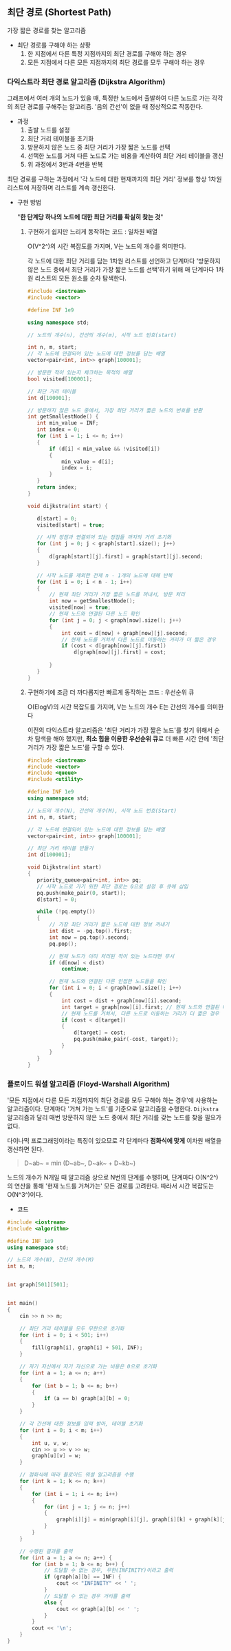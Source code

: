 ## 최단 경로 (Shortest Path)

가장 짧은 경로를 찾는 알고리즘

- 최단 경로를 구해야 하는 상황
  1. 한 지점에서 다른 특정 지점까지의 최단 경로를 구해야 하는 경우
  2. 모든 지점에서 다른 모든 지점까지의 최단 경로를 모두 구해야 하는 경우

### 다익스트라 최단 경로 알고리즘 (Dijkstra Algorithm)

그래프에서 여러 개의 노드가 있을 때, 특정한 노드에서 출발하여 다른 노드로 가는 각각의 최단 경로를 구해주는 알고리즘. '음의 간선'이 없을 때 정상적으로 작동한다.

- 과정
  1. 출발 노드를 설정
  2. 최단 거리 테이블을 초기화
  3. 방문하지 않은 노드 중 최단 거리가 가장 짧은 노드를 선택
  4. 선택한 노드를 거쳐 다른 노드로 가는 비용을 계산하여 최단 거리 테이블을 갱신
  5. 위 과정에서 3번과 4번을 반복

최단 경로를 구하는 과정에서 '각 노드에 대한 현재까지의 최단 거리' 정보를 항상 1차원 리스트에 저장하며 리스트를 계속 갱신한다.

- 구현 방법

  "**한 단계당 하나의 노드에 대한 최단 거리를 확실히 찾는 것**"

  

  1. 구현하기 쉽지만 느리게 동작하는 코드 : 일차원 배열 

     O(V^2^)의 시간 복잡도를 가지며, V는 노드의 개수를 의미한다. 

     각 노드에 대한 최단 거리를 담는 1차원 리스트를 선언하고 단계마다 '방문하지 않은 노드 중에서 최단 거리가 가장 짧은 노드를 선택'하기 위해 매 단계마다 1차원 리스트의 모든 원소를 순차 탐색한다.

     ```C++
     #include <iostream>
     #include <vector>
     
     #define INF 1e9
     
     using namespace std;
     
     // 노드의 개수(n), 간선의 개수(m), 시작 노드 번호(start)
     
     int n, m, start;
     // 각 노드에 연결되어 있는 노드에 대한 정보를 담는 배열
     vector<pair<int, int>> graph[100001];
     
     // 방문한 적이 있는지 체크하는 목적의 배열 
     bool visited[100001];
     
     // 최단 거리 테이블 
     int d[100001];
     
     // 방문하지 않은 노드 중에서, 가장 최단 거리가 짧은 노드의 번호를 반환
     int getSmallestNode() {
     	int min_value = INF;
     	int index = 0;
     	for (int i = 1; i <= n; i++)
     	{
     		if (d[i] < min_value && !visited[i])
     		{
     			min_value = d[i];
     			index = i;
     		}
     	}
     	return index;
     }
     
     void dijkstra(int start) {
     
     	d[start] = 0;
     	visited[start] = true;
     
     	// 시작 정점과 연결되어 있는 정점들 까지의 거리 초기화
     	for (int j = 0; j < graph[start].size(); j++)
     	{
     		d[graph[start][j].first] = graph[start][j].second;
     	}
     
     	// 시작 노드를 제외한 전체 n - 1개의 노드에 대해 반복
     	for (int i = 0; i < n - 1; i++)
     	{
     		// 현재 최단 거리가 가장 짧은 노드를 꺼내서, 방문 처리
     		int now = getSmallestNode();
     		visited[now] = true;
     		// 현재 노드와 연결된 다른 노드 확인
     		for (int j = 0; j < graph[now].size(); j++)
     		{
     			int cost = d[now] + graph[now][j].second;
     			// 현재 노드를 거쳐서 다른 노드로 이동하는 거리가 더 짧은 경우
     			if (cost < d[graph[now][j].first])
     				d[graph[now][j].first] = cost;
     			
     		}
     	}
     }
     ```

     

  2. 구현하기에 조금 더 까다롭지만 빠르게 동작하는 코드 : 우선순위 큐

     O(ElogV)의 시간 복잡도를 가지며, V는 노드의 개수 E는 간선의 개수를 의미한다

     이전의 다익스트라 알고리즘은 '최단 거리가 가장 짧은 노드'를 찾기 위해서 순차 탐색을 해야 했지만, **최소 힙을 이용한 우선순위 큐**로 더 빠른 시간 안에 '최단 거리가 가장 짧은 노드'를 구할 수 있다.
     
     ```C++
     #include <iostream>
     #include <vector>
     #include <queue>
     #include <utility>
     
     #define INF 1e9
     using namespace std;
     
     // 노드의 개수(N), 간선의 개수(M), 시작 노드 번호(Start)
     int n, m, start;
     
     // 각 노드에 연결되어 있는 노드에 대한 정보를 담는 배열
     vector<pair<int, int>> graph[100001]; 
     
     // 최단 거리 테이블 만들기
     int d[100001];
     
     void Dijkstra(int start)
     {
     	priority_queue<pair<int, int>> pq;
     	// 시작 노드로 가기 위한 최단 경로는 0으로 설정 후 큐에 삽입
     	pq.push(make_pair(0, start));
     	d[start] = 0;
     
     	while (!pq.empty())
     	{
     		// 가장 최단 거리가 짧은 노드에 대한 정보 꺼내기
     		int dist = -pq.top().first;
     		int now = pq.top().second;
     		pq.pop();
     
     		// 현재 노드가 이미 처리된 적이 있는 노드라면 무시
     		if (d[now] < dist)
     			continue;
     
     		// 현재 노드와 연결된 다른 인접한 노드들을 확인
     		for (int i = 0; i < graph[now].size(); i++)
     		{
     			int cost = dist + graph[now][i].second;
     			int target = graph[now][i].first; // 현재 노드와 연결된 다른 인접한 노드
     			// 현재 노드를 거쳐서, 다른 노드로 이동하는 거리가 더 짧은 경우
     			if (cost < d[target])
     			{
     				d[target] = cost;
     				pq.push(make_pair(-cost, target));
     			}
     		}
     	}
     }
     ```

### 플로이드 워셜 알고리즘 (Floyd-Warshall Algorithm)

'모든 지점에서 다른 모든 지점까지의 최단 경로를 모두 구해야 하는 경우'에 사용하는 알고리즘이다. 단계마다 '거쳐 가는 노드'를 기준으로 알고리즘을 수행한다. `Dijkstra`알고리즘과 달리 매번 방문하지 않은 노드 중에서 최단 거리를 갖는 노드를 찾을 필요가 없다. 

다이나믹 프로그래밍이라는 특징이 있으므로 각 단계마다 **점화식에 맞게** 이차원 배열을 갱신하면 된다. 

> D~ab~ = min (D~ab~, D~ak~ + D~kb~)

노드의 개수가 N개일 때 알고리즘 상으로 N번의 단계를 수행하며, 단계마다 O(N^2^)의 연산을 통해 '현재 노드를 거쳐가는' 모든 경로를 고려한다. 따라서 시간 복잡도는 O(N^3^)이다.

- 코드

```c++
#include <iostream>
#include <algorithm>

#define INF 1e9
using namespace std;

// 노드의 개수(N), 간선의 개수(M)
int n, m;


int graph[501][501];


int main()
{
	cin >> n >> m;

	// 최단 거리 테이블을 모두 무한으로 초기화
	for (int i = 0; i < 501; i++)
	{
		fill(graph[i], graph[i] + 501, INF);
	}

	// 자기 자신에서 자기 자신으로 가는 비용은 0으로 초기화
	for (int a = 1; a <= n; a++)
	{
		for (int b = 1; b <= n; b++)
		{
			if (a == b) graph[a][b] = 0;
		}
	}

	// 각 간선에 대한 정보를 입력 받아, 테이블 초기화
	for (int i = 0; i < m; i++)
	{
		int u, v, w;
		cin >> u >> v >> w;
		graph[u][v] = w;
	}

	// 점화식에 따라 플로이드 워셜 알고리즘을 수행
	for (int k = 1; k <= n; k++)
	{
		for (int i = 1; i <= n; i++)
		{
			for (int j = 1; j <= n; j++)
			{
				graph[i][j] = min(graph[i][j], graph[i][k] + graph[k][j]);
			}
		}
	}

	// 수행된 결과를 출력
	for (int a = 1; a <= n; a++) {
		for (int b = 1; b <= n; b++) {
			// 도달할 수 없는 경우, 무한(INFINITY)이라고 출력
			if (graph[a][b] == INF) {
				cout << "INFINITY" << ' ';
			}
			// 도달할 수 있는 경우 거리를 출력
			else {
				cout << graph[a][b] << ' ';
			}
		}
		cout << '\n';
	}
}
```

